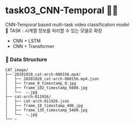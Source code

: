 # task03_CNN-Temporal 🐾🐾
CNN-Temporal based multi-task video classification model   
🔄 TASK : 시계열 정보를 처리할 수 있는 모델로 확장
- CNN + LSTM   
- CNN + Transformer

### 📁 Data Structure
```
CAT_image/
├── 20201028_cat-arch-000156.mp4/                     
│   ├── 20201028_cat-arch-000156.mp4.json
│   ├── frame_0_timestamp_0.jpg
│   ├── frame_102_timestamp_6800.jpg
│   └──  ~.jpg
├── cat-arch-011926/   
│   ├── cat-arch-011926.json
│   ├── frame_10_timestamp_400.jpg
│   ├── frame_135_timestamp_5400.jpg
│   └──  ~.jpg                  
└── ~    

```
